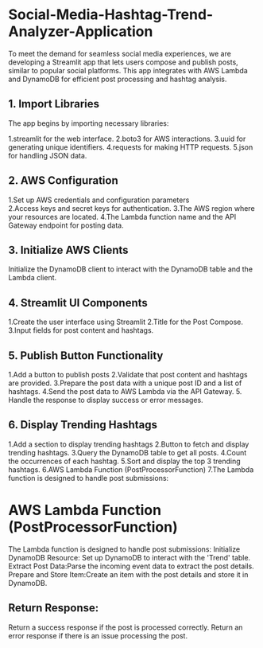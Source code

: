 # Social-Media-Hashtag-Trend-Analyzer-Application

To meet the demand for seamless social media experiences, we are developing a Streamlit app that lets users compose and publish posts, similar to popular social platforms. This app integrates with AWS Lambda and DynamoDB for efficient post processing and hashtag analysis.

## 1. Import Libraries
The app begins by importing necessary libraries:

1.streamlit for the web interface. 
2.boto3 for AWS interactions. 
3.uuid for generating unique identifiers. 
4.requests for making HTTP requests. 
5.json for handling JSON data. 

## 2. AWS Configuration
1.Set up AWS credentials and configuration parameters  
2.Access keys and secret keys for authentication. 
3.The AWS region where your resources are located. 
4.The Lambda function name and the API Gateway endpoint for posting data. 

## 3. Initialize AWS Clients
Initialize the DynamoDB client to interact with the DynamoDB table and the Lambda client. 

## 4. Streamlit UI Components
1.Create the user interface using Streamlit 
2.Title for the Post Compose. 
3.Input fields for post content and hashtags. 

## 5. Publish Button Functionality
1.Add a button to publish posts 
2.Validate that post content and hashtags are provided. 
3.Prepare the post data with a unique post ID and a list of hashtags. 
4.Send the post data to AWS Lambda via the API Gateway. 
5. Handle the response to display success or error messages. 

## 6. Display Trending Hashtags
1.Add a section to display trending hashtags 
2.Button to fetch and display trending hashtags. 
3.Query the DynamoDB table to get all posts. 
4.Count the occurrences of each hashtag. 
5.Sort and display the top 3 trending hashtags. 
6.AWS Lambda Function (PostProcessorFunction) 
7.The Lambda function is designed to handle post submissions: 

# AWS Lambda Function (PostProcessorFunction)
The Lambda function is designed to handle post submissions:
Initialize DynamoDB Resource: Set up DynamoDB to interact with the 'Trend' table.
Extract Post Data:Parse the incoming event data to extract the post details.
Prepare and Store Item:Create an item with the post details and store it in DynamoDB.
## Return Response:
Return a success response if the post is processed correctly.
Return an error response if there is an issue processing the post.
